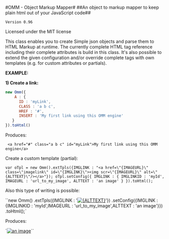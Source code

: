 #OMM - Object Markup Mapper#
##An object to markup mapper to keep plain html out of your JavaScript code##

``Version 0.96``

Licensed under the MIT license

This class enables you to create Simple json objects and parse them to HTML Markup at runtime.
The currently complete HTML tag reference including their complete attributes is build in this class.
It's also possible to extend the given configuration and/or override complete tags with own templates (e.g. for custom attributes or partials).

**EXAMPLE:**

**1) Create a link:**
```js
new Omm({
    A : {
      ID : 'myLink',
      CLASS : 'a b c',
      HREF : '#',
      INSERT : 'My first link using this OMM engine'
   }
}).toHtml()
```

Produces:

`` <a href="#" class="a b c" id="myLink">My first link using this OMM engine</a>``

Create a custom template (partial):

``var oTpl = new Omm().extTpls({IMGLINK : "<a href=\"{IMAGEURL}\" class=\"imagelink\" id=\"{IMGLINK}\"><img scr=\"{IMAGEURL}\" alt=\"{ALTTEXT}\"/></a>"});
oTpl.setConfig({
  IMGLINK : {
      IMGLINKID : 'myId',
      IMAGEURL : 'url_to_my_image',
      ALTTEXT : 'an image'
  }
}).toHtml();``

Also this type of writing is possible:

``new Omm()
    .extTpls({IMGLINK : '<a href="{IMAGEURL}" class="imagelink" id="{IMGLINK}"><img scr="{IMAGEURL}" alt="{ALTTEXT}"/></a>'})
    .setConfig({IMGLINK : {IMGLINKID : 'myId',IMAGEURL : 'url_to_my_image',ALTTEXT : 'an image'}})
    .toHtml();`

Produces:

`<a href="url_to_my_image" class="imagelink"><img scr="url_to_my_image" alt="an image"/></a>``
